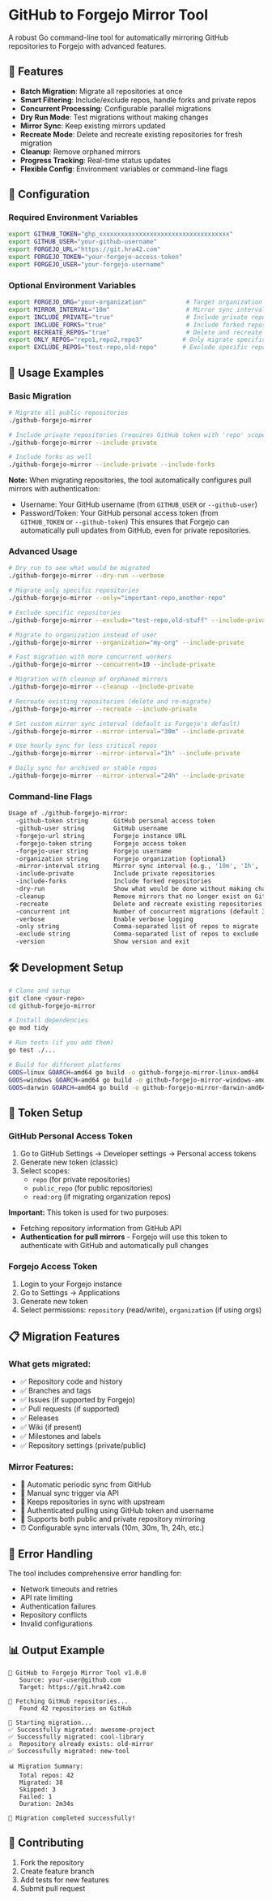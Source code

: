 # GitHub to Forgejo Mirror Tool

A robust Go command-line tool for automatically mirroring GitHub repositories to Forgejo with advanced features.

## 🚀 Features

- **Batch Migration**: Migrate all repositories at once
- **Smart Filtering**: Include/exclude repos, handle forks and private repos
- **Concurrent Processing**: Configurable parallel migrations
- **Dry Run Mode**: Test migrations without making changes
- **Mirror Sync**: Keep existing mirrors updated
- **Recreate Mode**: Delete and recreate existing repositories for fresh migration
- **Cleanup**: Remove orphaned mirrors
- **Progress Tracking**: Real-time status updates
- **Flexible Config**: Environment variables or command-line flags

## 🔧 Configuration

### Required Environment Variables
```bash
export GITHUB_TOKEN="ghp_xxxxxxxxxxxxxxxxxxxxxxxxxxxxxxxxxxxx"
export GITHUB_USER="your-github-username"
export FORGEJO_URL="https://git.hra42.com"
export FORGEJO_TOKEN="your-forgejo-access-token"
export FORGEJO_USER="your-forgejo-username"
```

### Optional Environment Variables
```bash
export FORGEJO_ORG="your-organization"           # Target organization instead of user
export MIRROR_INTERVAL="10m"                     # Mirror sync interval (e.g., '10m', '1h', '24h')
export INCLUDE_PRIVATE="true"                    # Include private repositories
export INCLUDE_FORKS="true"                      # Include forked repositories
export RECREATE_REPOS="true"                     # Delete and recreate existing repositories
export ONLY_REPOS="repo1,repo2,repo3"           # Only migrate specific repos
export EXCLUDE_REPOS="test-repo,old-repo"       # Exclude specific repos
```

## 🎯 Usage Examples

### Basic Migration
```bash
# Migrate all public repositories
./github-forgejo-mirror

# Include private repositories (requires GitHub token with 'repo' scope)
./github-forgejo-mirror --include-private

# Include forks as well
./github-forgejo-mirror --include-private --include-forks
```

**Note:** When migrating repositories, the tool automatically configures pull mirrors with authentication:
- Username: Your GitHub username (from `GITHUB_USER` or `--github-user`)
- Password/Token: Your GitHub personal access token (from `GITHUB_TOKEN` or `--github-token`)
This ensures that Forgejo can automatically pull updates from GitHub, even for private repositories.

### Advanced Usage
```bash
# Dry run to see what would be migrated
./github-forgejo-mirror --dry-run --verbose

# Migrate only specific repositories
./github-forgejo-mirror --only="important-repo,another-repo"

# Exclude specific repositories
./github-forgejo-mirror --exclude="test-repo,old-stuff" --include-private

# Migrate to organization instead of user
./github-forgejo-mirror --organization="my-org" --include-private

# Fast migration with more concurrent workers
./github-forgejo-mirror --concurrent=10 --include-private

# Migration with cleanup of orphaned mirrors
./github-forgejo-mirror --cleanup --include-private

# Recreate existing repositories (delete and re-migrate)
./github-forgejo-mirror --recreate --include-private

# Set custom mirror sync interval (default is Forgejo's default)
./github-forgejo-mirror --mirror-interval="30m" --include-private

# Use hourly sync for less critical repos
./github-forgejo-mirror --mirror-interval="1h" --include-private

# Daily sync for archived or stable repos
./github-forgejo-mirror --mirror-interval="24h" --include-private
```

### Command-line Flags
```bash
Usage of ./github-forgejo-mirror:
  -github-token string       GitHub personal access token
  -github-user string        GitHub username
  -forgejo-url string        Forgejo instance URL
  -forgejo-token string      Forgejo access token
  -forgejo-user string       Forgejo username
  -organization string       Forgejo organization (optional)
  -mirror-interval string    Mirror sync interval (e.g., '10m', '1h', '24h')
  -include-private           Include private repositories
  -include-forks             Include forked repositories
  -dry-run                   Show what would be done without making changes
  -cleanup                   Remove mirrors that no longer exist on GitHub
  -recreate                  Delete and recreate existing repositories
  -concurrent int            Number of concurrent migrations (default 3)
  -verbose                   Enable verbose logging
  -only string               Comma-separated list of repos to migrate
  -exclude string            Comma-separated list of repos to exclude
  -version                   Show version and exit
```

## 🛠️ Development Setup

```bash
# Clone and setup
git clone <your-repo>
cd github-forgejo-mirror

# Install dependencies
go mod tidy

# Run tests (if you add them)
go test ./...

# Build for different platforms
GOOS=linux GOARCH=amd64 go build -o github-forgejo-mirror-linux-amd64 .
GOOS=windows GOARCH=amd64 go build -o github-forgejo-mirror-windows-amd64.exe .
GOOS=darwin GOARCH=amd64 go build -o github-forgejo-mirror-darwin-amd64 .
```

## 🔐 Token Setup

### GitHub Personal Access Token
1. Go to GitHub Settings → Developer settings → Personal access tokens
2. Generate new token (classic)
3. Select scopes:
   - `repo` (for private repositories)
   - `public_repo` (for public repositories)
   - `read:org` (if migrating organization repos)

**Important:** This token is used for two purposes:
- Fetching repository information from GitHub API
- **Authentication for pull mirrors** - Forgejo will use this token to authenticate with GitHub and automatically pull changes

### Forgejo Access Token
1. Login to your Forgejo instance
2. Go to Settings → Applications
3. Generate new token
4. Select permissions: `repository` (read/write), `organization` (if using orgs)

## 📋 Migration Features

### What gets migrated:
- ✅ Repository code and history
- ✅ Branches and tags
- ✅ Issues (if supported by Forgejo)
- ✅ Pull requests (if supported)
- ✅ Releases
- ✅ Wiki (if present)
- ✅ Milestones and labels
- ✅ Repository settings (private/public)

### Mirror Features:
- 🔄 Automatic periodic sync from GitHub
- 🔄 Manual sync trigger via API
- 🔄 Keeps repositories in sync with upstream
- 🔐 Authenticated pulling using GitHub token and username
- 🔐 Supports both public and private repository mirroring
- ⏰ Configurable sync intervals (10m, 30m, 1h, 24h, etc.)

## 🚨 Error Handling

The tool includes comprehensive error handling for:
- Network timeouts and retries
- API rate limiting
- Authentication failures
- Repository conflicts
- Invalid configurations

## 📊 Output Example

```
🚀 GitHub to Forgejo Mirror Tool v1.0.0
   Source: your-user@github.com
   Target: https://git.hra42.com

📡 Fetching GitHub repositories...
   Found 42 repositories on GitHub

🔄 Starting migration...
✅ Successfully migrated: awesome-project
✅ Successfully migrated: cool-library
⚠️  Repository already exists: old-mirror
✅ Successfully migrated: new-tool

📊 Migration Summary:
   Total repos: 42
   Migrated: 38
   Skipped: 3
   Failed: 1
   Duration: 2m34s

🎉 Migration completed successfully!
```

## 🤝 Contributing

1. Fork the repository
2. Create feature branch
3. Add tests for new features
4. Submit pull request
